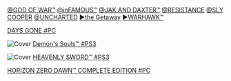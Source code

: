 <!-- 

<details>
<summary>layout: page
title: "SONY"
permalink: https://jeuxsf.github.io/JSF/sony/

</details>
  
#### hidden field with metadata

-->

[@GOD OF WAR™]()
[@inFAMOUS™]()
[@JAK AND DAXTER™]()
[@RESISTANCE]()
[@SLY COOPER]()
[@UNCHARTED]()
[►the Getaway](theGetaway.md)
[►WARHAWK™]()

[DAYS GONE #PC]()

![Cover](https://www.mobygames.com/images/covers/s/274978-demon-s-souls-playstation-3-front-cover.jpg)
[Demon's Souls™ #PS3](https://ouo.io/e9VJXn)

![Cover](https://www.mobygames.com/images/covers/s/129602-heavenly-sword-playstation-3-front-cover.jpg)
[HEAVENLY SWORD™ #PS3](https://ouo.io/a4Fk9A)

[HORIZON ZERO DAWN™ COMPLETE EDITION #PC]()

